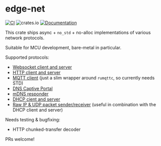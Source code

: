 # edge-net

[![CI](https://github.com/ivmarkov/edge-net/actions/workflows/ci.yml/badge.svg)](https://github.com/ivmarkov/edge-net/actions/workflows/ci.yml)
![crates.io](https://img.shields.io/crates/v/edge-net.svg)
[![Documentation](https://docs.rs/edge-net/badge.svg)](https://docs.rs/edge-net)

This crate ships async + `no_std` + no-alloc implementations of various network protocols.

Suitable for MCU development, bare-metal in particular.

Supported protocols:
* [Websocket client and server](edge-ws)
* [HTTP client and server](edge-http)
* [MQTT client](edge-mqtt) (just a slim wrapper around `rumqttc`, so currently needs STD)
* [DNS Captive Portal](edge-captive)
* [mDNS responder](edge-mdns)
* [DHCP cient and server](edge-dhcp)
* [Raw IP & UDP packet sender/receiver](edge-raw) (useful in combination with the DHCP client and server)

Needs testing & bugfixing:
* HTTP chunked-transfer decoder

PRs welcome!
